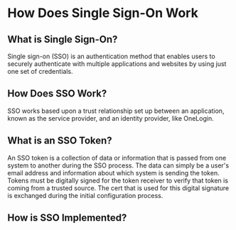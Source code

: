 # How Does Single Sign-On Work

## What is Single Sign-On?

Single sign-on (SSO) is an authentication method that enables users to securely authenticate with multiple applications and websites by using just one set of credentials.

## How Does SSO Work?

SSO works based upon a trust relationship set up between an application, known as the service provider, and an identity provider, like OneLogin.

## What is an SSO Token?

An SSO token is a collection of data or information that is passed from one system to another during the SSO process. The data can simply be a user's email address and information about which system is sending the token. Tokens must be digitally signed for the token receiver to verify that token is coming from a trusted source. The cert that is used for this digital signature is exchanged during the initial configuration process.

## How is SSO Implemented?


